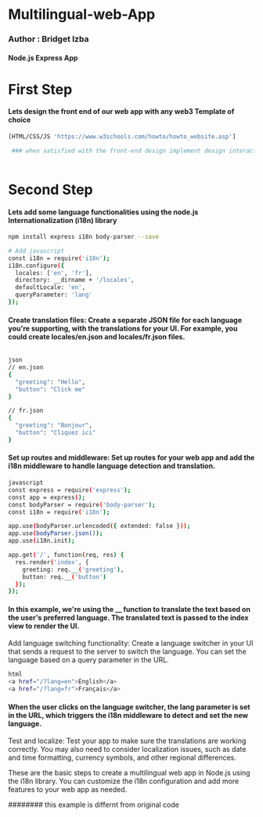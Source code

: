 # Multilingual-web-App
### Author : Bridget Izba
#### Node.js Express App

# First Step
#### Lets design the front end of our web app with any web3 Template of choice

```bash
[HTML/CSS/JS 'https://www.w3schools.com/howto/howto_website.asp']

 ### when satisfied with the front-end design implement design interactions  
   
```
# Second Step
#### Lets add some language functionalities using the node.js Internationalization (i18n) library
```bash
npm install express i18n body-parser --save

```
```bash
# Add javascript
const i18n = require('i18n');
i18n.configure({
  locales: ['en', 'fr'],
  directory: __dirname + '/locales',
  defaultLocale: 'en',
  queryParameter: 'lang'
});
```

#### Create translation files: Create a separate JSON file for each language you're supporting, with the translations for your UI. For example, you could create locales/en.json and locales/fr.json files.
```bash

json
// en.json
{
  "greeting": "Hello",
  "button": "Click me"
}

```
```bash
// fr.json
{
  "greeting": "Bonjour",
  "button": "Cliquez ici"
}

```
#### Set up routes and middleware: Set up routes for your web app and add the i18n middleware to handle language detection and translation.
```bash
javascript 
const express = require('express');
const app = express();
const bodyParser = require('body-parser');
const i18n = require('i18n');

app.use(bodyParser.urlencoded({ extended: false }));
app.use(bodyParser.json());
app.use(i18n.init);

app.get('/', function(req, res) {
  res.render('index', {
    greeting: req.__('greeting'),
    button: req.__('button')
  });
});

```
#### In this example, we're using the __ function to translate the text based on the user's preferred language. The translated text is passed to the index view to render the UI.
Add language switching functionality: Create a language switcher in your UI that sends a request to the server to switch the language. You can set the language based on a query parameter in the URL.
```bash
html
<a href="/?lang=en">English</a>
<a href="/?lang=fr">Français</a>
```
#### When the user clicks on the language switcher, the lang parameter is set in the URL, which triggers the i18n middleware to detect and set the new language.

Test and localize: Test your app to make sure the translations are working correctly. You may also need to consider localization issues, such as date and time formatting, currency symbols, and other regional differences.

These are the basic steps to create a multilingual web app in Node.js using the i18n library. You can customize the i18n configuration and add more features to your web app as needed.


######## this example is differnt from original code
